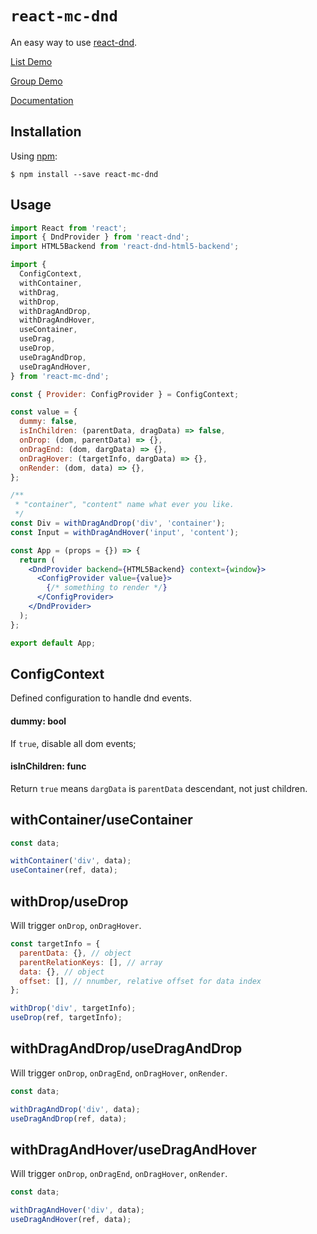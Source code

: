 # `react-mc-dnd`

An easy way to use [react-dnd](https://github.com/react-dnd/react-dnd).

[List Demo](https://codesandbox.io/s/react-mc-dnd-list-t974t)

[Group Demo](https://codesandbox.io/s/react-mc-dnd-group-s2smm)

[Documentation](https://github.com/xiaoshuangLi/react-mc-documentation#readme)

## Installation

Using [npm](https://www.npmjs.com/):

    $ npm install --save react-mc-dnd

## Usage

```jsx
import React from 'react';
import { DndProvider } from 'react-dnd';
import HTML5Backend from 'react-dnd-html5-backend';

import {
  ConfigContext,
  withContainer,
  withDrag,
  withDrop,
  withDragAndDrop,
  withDragAndHover,
  useContainer,
  useDrag,
  useDrop,
  useDragAndDrop,
  useDragAndHover,
} from 'react-mc-dnd';

const { Provider: ConfigProvider } = ConfigContext;

const value = {
  dummy: false,
  isInChildren: (parentData, dragData) => false,
  onDrop: (dom, parentData) => {},
  onDragEnd: (dom, dargData) => {},
  onDragHover: (targetInfo, dargData) => {},
  onRender: (dom, data) => {},
};

/**
 * "container", "content" name what ever you like.
 */
const Div = withDragAndDrop('div', 'container');
const Input = withDragAndHover('input', 'content');

const App = (props = {}) => {
  return (
    <DndProvider backend={HTML5Backend} context={window}>
      <ConfigProvider value={value}>
        {/* something to render */}
      </ConfigProvider>
    </DndProvider>
  );
};

export default App;
```

## ConfigContext

Defined configuration to handle dnd events.

#### dummy: bool

If ```true```, disable all dom events;

#### isInChildren: func

Return ```true``` means ```dargData``` is ```parentData``` descendant, not just children.

## withContainer/useContainer

```jsx
const data;

withContainer('div', data);
useContainer(ref, data);
```

## withDrop/useDrop

Will trigger ```onDrop```, ```onDragHover```.

```jsx
const targetInfo = {
  parentData: {}, // object
  parentRelationKeys: [], // array
  data: {}, // object
  offset: [], // nnumber, relative offset for data index
};

withDrop('div', targetInfo);
useDrop(ref, targetInfo);
```

## withDragAndDrop/useDragAndDrop

Will trigger ```onDrop```, ```onDragEnd```, ```onDragHover```, ```onRender```.

```jsx
const data;

withDragAndDrop('div', data);
useDragAndDrop(ref, data);
```

## withDragAndHover/useDragAndHover

Will trigger ```onDrop```, ```onDragEnd```, ```onDragHover```, ```onRender```.

```jsx
const data;

withDragAndHover('div', data);
useDragAndHover(ref, data);
```
